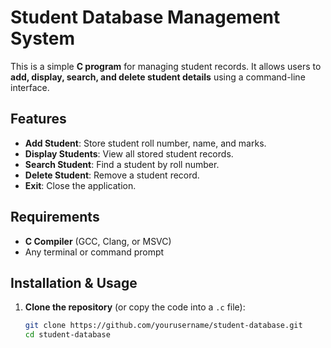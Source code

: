 # Student Database Management System

This is a simple **C program** for managing student records. It allows users to **add, display, search, and delete student details** using a command-line interface.

## Features

- **Add Student**: Store student roll number, name, and marks.
- **Display Students**: View all stored student records.
- **Search Student**: Find a student by roll number.
- **Delete Student**: Remove a student record.
- **Exit**: Close the application.

## Requirements

- **C Compiler** (GCC, Clang, or MSVC)
- Any terminal or command prompt

## Installation & Usage

1. **Clone the repository** (or copy the code into a `.c` file):

   ```sh
   git clone https://github.com/yourusername/student-database.git
   cd student-database
